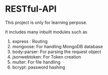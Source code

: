 # RESTful-API

This project is only for learning perpose.

It includes many inbuilt modules such as
1) express : Routing
2) mongoose: For handling MongoDB database
3) body-parser: For parsing the request object
4) jsonwebtoken: For Token creation
5) multer: For file handling
6) bcrypt: password hashing
